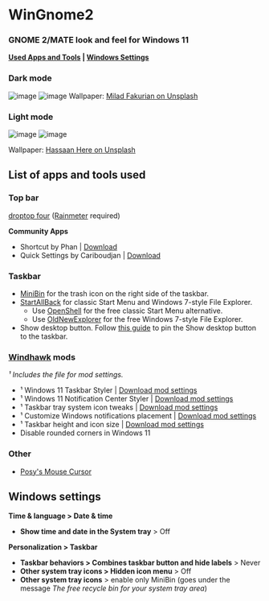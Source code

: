 # WinGnome2
### GNOME 2/MATE look and feel for Windows 11
**[Used Apps and Tools](#list-of-apps-and-tools-used) | [Windows Settings](#windows-settings)**

### Dark mode
![image](https://github.com/user-attachments/assets/602dba0f-dcb2-4d60-89cf-81dc4750120b)
![image](https://github.com/user-attachments/assets/99a486fc-422f-485b-8118-cbe7ecc9406e)
Wallpaper: [Milad Fakurian on Unsplash](https://unsplash.com/photos/a-close-up-of-a-cell-phone-with-a-blurry-background-F0LtAt5JTmE)

### Light mode
![image](https://github.com/user-attachments/assets/d317375f-d1f8-4237-9ad3-4d54ed0a6d7b)
![image](https://github.com/user-attachments/assets/220c3103-ab70-4ec6-8cc9-c90e8b5d4409)

Wallpaper: [Hassaan Here on Unsplash](https://unsplash.com/photos/a-close-up-of-a-red-and-brown-object-Gz_74MbJ4V8)


## List of apps and tools used
### Top bar
[droptop four](https://www.droptopfour.com/) ([Rainmeter](https://www.rainmeter.net/) required)

**Community Apps**
  - Shortcut by Phan | [Download](https://github.com/mbti0n/WinGnome2/raw/refs/heads/main/droptop-four-Community-Apps/Shortcut%20-%20Phan%20(Droptop%20App).rmskin)
  - Quick Settings by Cariboudjan | [Download](https://github.com/mbti0n/WinGnome2/raw/refs/heads/main/droptop-four-Community-Apps/Quick%20Settings%20-%20Cariboudjan%20(Droptop%20App).rmskin)
 ### Taskbar
- [MiniBin](https://www.majorgeeks.com/files/details/minibin.html) for the trash icon on the right side of the taskbar.
- [StartAllBack](https://www.startallback.com/) for classic Start Menu and Windows 7-style File Explorer.
  - Use [OpenShell](https://github.com/Open-Shell/Open-Shell-Menu) for the free classic Start Menu alternative.
  - Use [OldNewExplorer](https://www.majorgeeks.com/files/details/oldnewexplorer.html) for the free Windows 7-style File Explorer.
- Show desktop button. Follow [this guide](https://winaero.com/add-show-desktop-shortcut-to-taskbar-in-windows-11/) to pin the Show desktop button to the taskbar.

### [Windhawk](https://github.com/ramensoftware/windhawk) mods
*¹ Includes the file for mod settings.*
  - ¹ Windows 11 Taskbar Styler | [Download mod settings](https://github.com/mbti0n/WinGnome2/raw/refs/heads/main/Windhawk-Mods/win11Taskbar_mod.txt)
  - ¹ Windows 11 Notification Center Styler | [Download mod settings](https://github.com/mbti0n/WinGnome2/raw/refs/heads/main/Windhawk-Mods/win11Notification_mod.txt)
  - ¹ Taskbar tray system icon tweaks | [Download mod settings](https://github.com/mbti0n/WinGnome2/raw/refs/heads/main/Windhawk-Mods/taskbarTrayIcon_mod.txt)
  - ¹ Customize Windows notifications placement | [Download mod settings](https://github.com/mbti0n/WinGnome2/raw/refs/heads/main/Windhawk-Mods/notificationPlacement_mod.txt)
  - ¹ Taskbar height and icon size | [Download mod settings](https://github.com/mbti0n/WinGnome2/raw/refs/heads/main/Windhawk-Mods/taskbarHeight-Icon_mod.txt)
  - Disable rounded corners in Windows 11

### Other
- [Posy's Mouse Cursor](https://www.michieldb.nl/other/cursors/)

## Windows settings
**Time & language > Date & time**
- **Show time and date in the System tray** > Off

**Personalization > Taskbar**
- **Taskbar behaviors > Combines taskbar button and hide labels** > Never
- **Other system tray icons > Hidden icon menu** > Off
- **Other system tray icons** > enable only MiniBin (goes under the message *The free recycle bin for your system tray area*)


